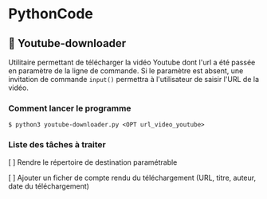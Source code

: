 # PythonCode

## :movie_camera: Youtube-downloader
Utilitaire permettant de télécharger la vidéo Youtube dont l'url a été passée en paramètre de la ligne de commande. Si le paramètre est absent, une invitation de commande `input()` permettra à l'utilisateur de saisir l'URL de la vidéo.

### Comment lancer le programme
```$ python3 youtube-downloader.py <OPT url_video_youtube>```

### Liste des tâches à traiter
[ ] Rendre le répertoire de destination paramétrable

[ ] Ajouter un ficher de compte rendu du téléchargement (URL, titre, auteur, date du téléchargement)